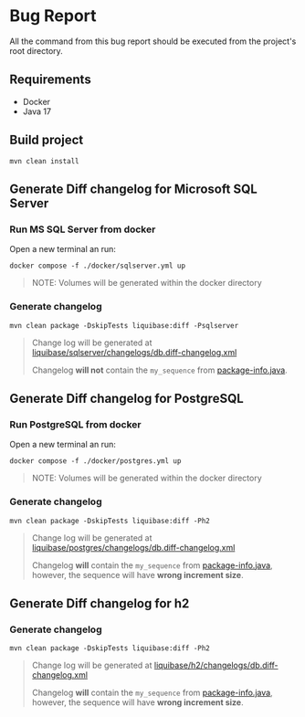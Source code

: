 # Bug Report

All the command from this bug report should be executed from the project's root directory.

## Requirements

- Docker
- Java 17

## Build project

```shell
mvn clean install
```

## Generate Diff changelog for Microsoft SQL Server

### Run MS SQL Server from docker

Open a new terminal an run:

```shell
docker compose -f ./docker/sqlserver.yml up 
```

> NOTE:
> Volumes will be generated within the docker directory

### Generate changelog

```shell
mvn clean package -DskipTests liquibase:diff -Psqlserver
```

> Change log will be generated at [liquibase/sqlserver/changelogs/db.diff-changelog.xml](liquibase/sqlserver/changelogs/db.diff-changelog.xml)
>
> Changelog **will not** contain the `my_sequence` from [package-info.java](src/main/java/com/example/demo/model/package-info.java).

## Generate Diff changelog for PostgreSQL

### Run PostgreSQL from docker

Open a new terminal an run:

```shell
docker compose -f ./docker/postgres.yml up 
```

> NOTE:
> Volumes will be generated within the docker directory

### Generate changelog

```shell
mvn clean package -DskipTests liquibase:diff -Ph2
```

> Change log will be generated at [liquibase/postgres/changelogs/db.diff-changelog.xml](liquibase/postgres/changelogs/db.diff-changelog.xml)
>
> Changelog **will** contain the `my_sequence` from [package-info.java](src/main/java/com/example/demo/model/package-info.java), however, the sequence will have **wrong increment size**.


## Generate Diff changelog for h2

### Generate changelog

```shell
mvn clean package -DskipTests liquibase:diff -Ph2
```

> Change log will be generated at [liquibase/h2/changelogs/db.diff-changelog.xml](liquibase/h2/changelogs/db.diff-changelog.xml)
>
> Changelog **will** contain the `my_sequence` from [package-info.java](src/main/java/com/example/demo/model/package-info.java), however, the sequence will have **wrong increment size**.
